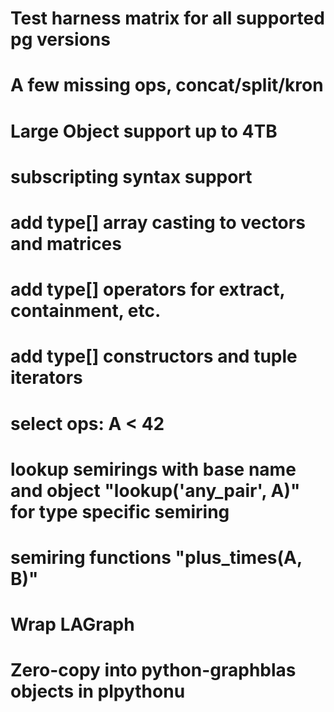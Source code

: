 
# Test harness matrix for all supported pg versions

# A few missing ops, concat/split/kron

# Large Object support up to 4TB

# subscripting syntax support

# add type[] array casting to vectors and matrices

# add type[] operators for extract, containment, etc.

# add type[] constructors and tuple iterators

# select ops: A < 42

# lookup semirings with base name and object "lookup('any_pair', A)" for type specific semiring

# semiring functions "plus_times(A, B)"

# Wrap LAGraph

# Zero-copy into python-graphblas objects in plpythonu

